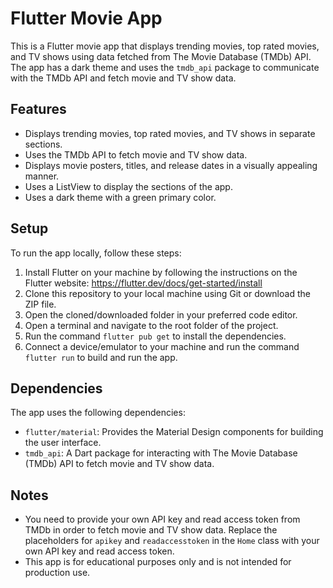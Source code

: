 # Flutter Movie App

This is a Flutter movie app that displays trending movies, top rated movies, and TV shows using data fetched from The Movie Database (TMDb) API. The app has a dark theme and uses the `tmdb_api` package to communicate with the TMDb API and fetch movie and TV show data.

## Features

- Displays trending movies, top rated movies, and TV shows in separate sections.
- Uses the TMDb API to fetch movie and TV show data.
- Displays movie posters, titles, and release dates in a visually appealing manner.
- Uses a ListView to display the sections of the app.
- Uses a dark theme with a green primary color.

## Setup

To run the app locally, follow these steps:

1. Install Flutter on your machine by following the instructions on the Flutter website: https://flutter.dev/docs/get-started/install
2. Clone this repository to your local machine using Git or download the ZIP file.
3. Open the cloned/downloaded folder in your preferred code editor.
4. Open a terminal and navigate to the root folder of the project.
5. Run the command `flutter pub get` to install the dependencies.
6. Connect a device/emulator to your machine and run the command `flutter run` to build and run the app.

## Dependencies

The app uses the following dependencies:

- `flutter/material`: Provides the Material Design components for building the user interface.
- `tmdb_api`: A Dart package for interacting with The Movie Database (TMDb) API to fetch movie and TV show data.

## Notes

- You need to provide your own API key and read access token from TMDb in order to fetch movie and TV show data. Replace the placeholders for `apikey` and `readaccesstoken` in the `Home` class with your own API key and read access token.
- This app is for educational purposes only and is not intended for production use.
